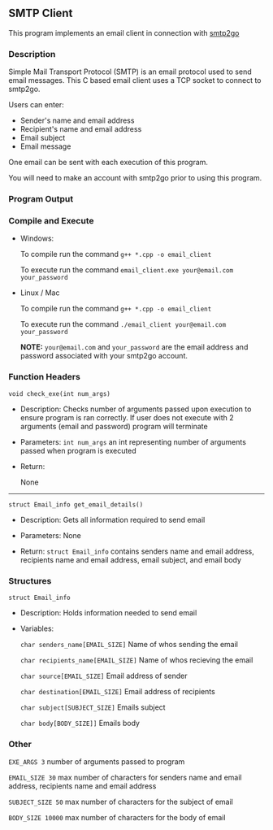 ## SMTP Client

This program implements an email client in connection with [smtp2go](https://www.smtp2go.com/)

### Description

Simple Mail Transport Protocol (SMTP) is an email protocol used to send email messages.
This C based email client uses a TCP socket to connect to smtp2go.

Users can enter:
- Sender's name and email address
- Recipient's name and email address
- Email subject
- Email message

One email can be sent with each execution of this program.

You will need to make an account with smtp2go prior to using this program.

### Program Output

### Compile and Execute

- Windows: 

    To compile run the command `g++ *.cpp -o email_client`

    To execute run the command `email_client.exe your@email.com your_password`

- Linux / Mac

    To compile run the command `g++ *.cpp -o email_client`

    To execute run the command `./email_client your@email.com your_password`

    **NOTE:** `your@email.com` and `your_password`  are the email address and password associated with your smtp2go account.

### Function Headers

`void check_exe(int num_args)`
- Description:
    Checks number of arguments passed upon execution to ensure program is ran correctly. If user does not execute with 2 arguments (email and password) program will terminate

- Parameters:
    `int num_args` an int representing number of arguments passed when program is executed

- Return:

    None

---

`struct Email_info get_email_details()`
- Description:
    Gets all information required to send email

- Parameters:
    None

- Return:
    `struct Email_info` contains senders name and email address, recipients name and email address, email subject, and email body



### Structures

`struct Email_info`

- Description:
    Holds information needed to send email

- Variables:

    `char senders_name[EMAIL_SIZE]` Name of whos sending the email

    `char recipients_name[EMAIL_SIZE]` Name of whos recieving the email

    `char source[EMAIL_SIZE]` Email address of sender

    `char destination[EMAIL_SIZE]` Email address of recipients

    `char subject[SUBJECT_SIZE]` Emails subject

    `char body[BODY_SIZE]]` Emails body

### Other

`EXE_ARGS 3` number of arguments passed to program 

`EMAIL_SIZE 30` max number of characters for senders name and email address, recipients name and email address

`SUBJECT_SIZE 50` max number of characters for the subject of email

`BODY_SIZE 10000` max number of characters for the body of email